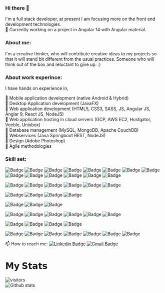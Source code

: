 
### Hi there 👋

I'm a full stack developer, at present I am focusing more on the front end development technologies.<br/>
🔭 Currently working on a project in Angular 14 with Angular material.

### About me:
I'm a creative thinker, who will contribute creative ideas to my projects so that it will stand bit different from the usual practices.
Someone who will think out of the box and reluctant to give up. :)

### About work experince: 
I have hands on experience in, <br/>

📌 Mobile application development (native Android & Hybrid) <br/>
📌 Desktop Application development (JavaFX) <br/>
📌 Web application development (HTML5, CSS3, SASS, JS, Angular JS, Anglar 9, React JS, NodeJS) <br/>
📌 Web application hosting in cloud servers (GCP, AWS EC2, Hostgator, Veeble, Unixbox) <br/>
📌 Database management (MySQL, MongoDB, Apache CouchDB) <br/>
📌 Webservices (Java Springboot REST, NodeJS) <br/>
📌 Design (Adobe Photoshop) <br/>
📌 Agile methodologies <br/>

### Skill set:
![Badge](https://img.shields.io/badge/-HTML5-brightgreen)
![Badge](https://img.shields.io/badge/-Bootstrap-brightgreen)
![Badge](https://img.shields.io/badge/-CSS3-brightgreen)
![Badge](https://img.shields.io/badge/-SCSS-brightgreen)
![Badge](https://img.shields.io/badge/-JavaScript-brightgreen)
![Badge](https://img.shields.io/badge/-AngularJS-grbrightgreeneen)
![Badge](https://img.shields.io/badge/-Angular9-brightgreen)
![Badge](https://img.shields.io/badge/-ReactJS-brightgreen)
![Badge](https://img.shields.io/badge/-jQuery-brightgreen)
![Badge](https://img.shields.io/badge/-jQueryMobile-brightgreen)
![Badge](https://img.shields.io/badge/-ApacheCordova-brightgreen)
![Badge](https://img.shields.io/badge/-NodeJS-brightgreen)
![Badge](https://img.shields.io/badge/-MaterialUI-brightgreen)
![Badge](https://img.shields.io/badge/-AngularMaterial-brightgreen)

![Badge](https://img.shields.io/badge/-Java-orange)
![Badge](https://img.shields.io/badge/-springboot-orange)
![Badge](https://img.shields.io/badge/-Webservices(Rest)-orange)
![Badge](https://img.shields.io/badge/-JAVAFX-orange)
![Badge](https://img.shields.io/badge/-XML-orange)
![Badge](https://img.shields.io/badge/-FXML-orange)

![Badge](https://img.shields.io/badge/-MySQL-9cf)
![Badge](https://img.shields.io/badge/-MongoDB-9cf)
![Badge](https://img.shields.io/badge/-SQLite-9cf)
![Badge](https://img.shields.io/badge/-ApacheCouchDB-9cf)

![Badge](https://img.shields.io/badge/-MSWindows-red)
![Badge](https://img.shields.io/badge/-Linux-red)
![Badge](https://img.shields.io/badge/-Unix-red)

![Badge](https://img.shields.io/badge/-Git-yellow)
![Badge](https://img.shields.io/badge/-AdobePhotoshop-yellow)
![Badge](https://img.shields.io/badge/-Rally-yellow)
![Badge](https://img.shields.io/badge/-Jira-yellow)
![Badge](https://img.shields.io/badge/-SVN-yellow)
![Badge](https://img.shields.io/badge/-VSS-yellow)

![Badge](https://img.shields.io/badge/-Eclipse-lightgrey)
![Badge](https://img.shields.io/badge/-AndroidStudio-lightgrey)
![Badge](https://img.shields.io/badge/-MSVisualStudioCode-lightgrey)
![Badge](https://img.shields.io/badge/-Brackets-lightgrey)

![Badge](https://img.shields.io/badge/-ApacheTomcat-blue)
![Badge](https://img.shields.io/badge/-MySQL-blue)
![Badge](https://img.shields.io/badge/-GCP-blue)
![Badge](https://img.shields.io/badge/-AWSEC2-blue)
![Badge](https://img.shields.io/badge/-GoogleCloudServer-blue)
![Badge](https://img.shields.io/badge/-NodeJSExpress-blue)
![Badge](https://img.shields.io/badge/-Unixbox-blue)

📫 How to reach me:
[![Linkedin Badge](https://img.shields.io/badge/-GokulNair-blue?style=flat&logo=Linkedin&logoColor=white&link=https://www.linkedin.com/in/gkl-nair/)](https://www.linkedin.com/in/gkl-nair/)
[![Gmail Badge](https://img.shields.io/badge/-gokul20401-c14438?style=flat&logo=Gmail&logoColor=white&link=mailto:gokul20401@gmail.com)](mailto:gokul20401@gmail.com)

# 𝗠𝘆 𝗦𝘁𝗮𝘁𝘀
![visitors](https://visitor-badge.laobi.icu/badge?page_id=gokul777.gokul777) <br/>
![Github stats](https://github-readme-stats.vercel.app/api?username=gokul777&show_icons=true&hide_border=true)


